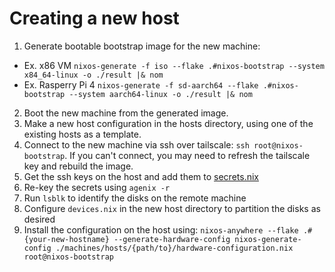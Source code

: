 # Creating a new host

1. Generate bootable bootstrap image for the new machine:
- Ex. x86 VM `nixos-generate -f iso --flake .#nixos-bootstrap --system x84_64-linux -o ./result |& nom`
- Ex. Rasperry Pi 4 `nixos-generate -f sd-aarch64 --flake .#nixos-bootstrap --system aarch64-linux -o ./result |& nom`
2. Boot the new machine from the generated image.
3. Make a new host configuration in the hosts directory, using one of the existing hosts as a template.
4. Connect to the new machine via ssh over tailscale: `ssh root@nixos-bootstrap`.  If you can't connect, you may need to refresh the tailscale key and rebuild the image.
6. Get the ssh keys on the host and add them to [secrets.nix](../secrets/secrets.nix)
7. Re-key the secrets using `agenix -r`
8. Run `lsblk` to identify the disks on the remote machine
9. Configure `devices.nix` in the new host directory to partition the disks as desired
10. Install the configuration on the host using: `nixos-anywhere --flake .#{your-new-hostname} --generate-hardware-config nixos-generate-config ./machines/hosts/{path/to}/hardware-configuration.nix root@nixos-bootstrap`
